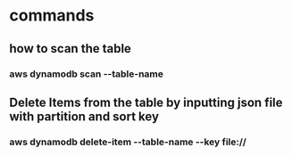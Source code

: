 # **commands**
## how to scan the table
### aws dynamodb scan --table-name <list your table name>
## Delete Items from the table by inputting json file with partition and sort key
### aws dynamodb delete-item --table-name <table name> --key file://<enter your filename>
